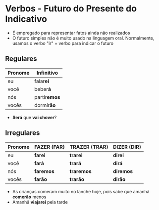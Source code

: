 # Verbos - Futuro do Presente do Indicativo

* É empregado para representar fatos ainda não realizados
* O futuro simples não é muito usado na linguagem oral. Normalmente, usamos o verbo "ir" + verbo para indicar o futuro

## Regulares

| Pronome | Infinitivo |
| -- | -- |
| eu    | falar**ei**    |
| você  | beber**á**     |
| nós   | partir**emos** |
| vocês | dormir**ão**   |

* **Será** que **vai chover**?

## Irregulares

| Pronome | FAZER (FAR) | TRAZER (TRAR) | DIZER (DIR) |
| -- | -- | -- | -- |
| eu    | **farei**   | **trarei**   | **direi**   |
| você  | **fará**    | **trará**    | **dirá**    |
| nós   | **faremos** | **traremos** | **diremos** |
| vocês | **farão**   | **trarão**   | **dirão**   |

* As crianças comeram muito no lanche hoje, pois sabe que amanhã **comerão** menos
* Amanhã **viajarei** pela tarde
